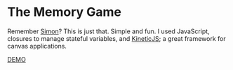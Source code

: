 # The Memory Game

Remember [Simon](https://en.wikipedia.org/wiki/Simon_(game))? This is just that.  Simple and fun.  I used JavaScript, closures to manage stateful variables, and [KineticJS](https://github.com/ericdrowell/KineticJS); a great framework for canvas applications.

[DEMO](https://mykisscool.github.io/memory-game/)